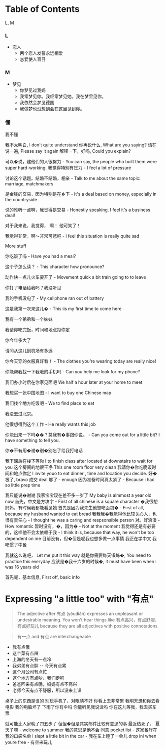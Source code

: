<meta charset=utf-8>

# Table of Contents

[L](#L), [M](#M)


###  <a name='L'>L</a>

- 恋人
	- 两个恋人发誓永远相爱
	- 恋爱使人盲目

###  <a name='M'>M</a>

- 梦见
	- 你梦见过我妈
	- 我常梦见你。我经常梦见她。我在梦里见你。
	- 我依然会梦见德国
	- 我做梦也没想到会在这里见到你。

### 懂

我不懂

 我不太明白, I don't quite understand 你再说什么, What are you saying? 请在说一遍, Please say it again 解释一下，好吗, Could you explain?

可以�说，建他们的人很努力 - You can say, the people who built them were super hard-working. 我觉得特别有压力 - I feel a lot of pressure

讨论这个话题。结婚不结婚，相亲 - Talk to me about the same topic: marriage, matchmakers

是金钱的交易，因为特别是在乡下 - It's a deal based on money, especially in the countryside

说的难听一点啊，我觉得是交易 - Honestly speaking, I feel it's a business deal!

对于我来说，我觉得， 啊！ 他可笑了！

我觉得非常，啊～非常可悲吧 - I feel this situation is really quite sad

More stuff

你吃饭了吗 - Have you had a meal?

这个子怎么读？ - This character how pronounce?

动作快一点儿火车要开了 - Movement quick a bit train going to to leave

你打了电话给我吗？我没听见

我的手机没电了 - My cellphone ran out of battery

这是我第一次来这儿� - This iis my first time to come here

我有一个弟弟和一个妹妹

我请你吃完饭，时间和地点拟你定

你今年多大了

请问从这儿到机场有多远

你今天穿的衣服真好看！ - The clothes you're wearing today are really nice!

你能帮我找一下我哦的手机吗 - Can you hely me look for my phone?

我们办小时后在你家见面吧 We half a hour later at your home to meet

我想买一张中国地图 - I want to buy one Chinese map

我们找个地方吃饭吧 - We to find place to eat

我没去过北京。

他很想得到这个工作 - He really wants this job

你能出来一下吗��？莫我有�事跟你说。 - Can you come out for a little bit? I have something to tell you.

你�不有用�谢�别�别忘了给我打电话

我下课后在楼下等你 I to finish class after located at downstairs to wait for you 这个房间的地很干净 This one room floor very clean 我请你�你吃晚饭时间和地点你定 I invite youo to eat dinner , time and location you decide. 好�极了, bravo 成交 deal 够了 - enough 因为准备时间真太紧了 - Because i had so little prep time

我只能说�谢谢 我家宝宝现在差不多一岁了 My baby is almmost a year old now 首先，中文是方块字 - First of all chinese is a square character �我很想妈妈，有时候我都能看见她 首先是因为我先生他想吃面包� - First of all, because my husband wanted to eat bread 我我我�我觉得他比较关心人，也很有责任心 - I thought he was a caring and respsonsible person 对。好浪漫 - How romantic 暂时没有，�，因为� - Not at the moment 我觉得还是有必要的，这样他不会太依赖于我 - I think it is, because that way, he won't be too dependent on me 目前没有，但�但是呢我也想多做一点事情 我正在学中文 我吃惯了中餐

我就这么说吧， Let me put it this way 就是你需要每天锻炼�, You need to practice this everyday 应该是�我十六岁的时候�, It must have been when I was 16 years old

首先呢，基本信息, First off, basic info


# Expressing "a little too" with "有点"

> The adjective after 有点 (yǒudiǎn) expresses an unpleasant or undesirable meaning. You won't hear things like 有点高兴，有点舒服，有点好玩儿 because they are all adjectives with positive connotations.

> 有一点 and 有点 are interchangeable

- 我有点俄
- 这个菜有点辣
- 上海的冬天有一点冷
- 我弟弟有点胖
-- 今天有点累
- 这个月公司有点忙
- 这个地方有点吵，我们走吧
- 爸爸回来有点晚，妈妈有点不高兴
- 老师今天有点不舒服，所以没来上课

桌子上的东西是谁的 别玩手机了，对眼睛不好 你看上去非常累 我明天想和你去看电影 我的电脑坏了 下雨了你有伞吗 你能听见我说话吗 你在这儿等我，我去买车票

就可能比人家晚了四五步了 但但�但是其实邮件比较有意思的事 最近热死了， 夏天了嘛 - welcome to summer 我的意思是他不会 同意 pocket list - 这家餐厅在我的口袋名单 i slept a little bit in the car - 我在车上睡了一会儿 drop ini when youre free - 有空来玩儿
